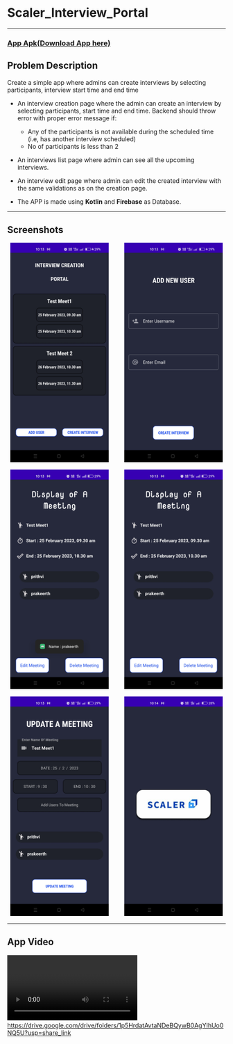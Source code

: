 # Scaler_Interview_Portal
***
### [App Apk(Download App here)](https://drive.google.com/drive/folders/1p5HrdatAvtaNDeBQywB0AgYIhUo0NQ5U?usp=share_link)

## Problem Description
Create a simple app where admins can create interviews by selecting participants, interview start time and end time

* An interview creation page where the admin can create an interview by selecting participants, start time and end time. Backend should throw error with proper error message if: 
  - Any of the participants is not available during the scheduled time (i.e, has another interview scheduled)
  - No of participants is less than 2
* An interviews list page where admin can see all the upcoming interviews.
* An interview edit page where admin can edit the created interview with the same validations as on the creation page.

* The APP is made using **Kotlin** and **Firebase** as Database.


***
## Screenshots
<p align="center">
  <img alt="Light" src="./Screenshots/Screenshot_2023-02-23-22-13-22-89_9580ae5e457e8568ccc78bf79908983c.jpg" width="45%">
&nbsp; &nbsp; &nbsp; &nbsp;
  <img alt="Dark" src="./Screenshots/Screenshot_2023-02-23-22-13-27-92_9580ae5e457e8568ccc78bf79908983c.jpg" width="45%">
</p>
<p align="center">
  <img alt="Light" src="./Screenshots/Screenshot_2023-02-23-22-13-39-33_9580ae5e457e8568ccc78bf79908983c.jpg" width="45%">
&nbsp; &nbsp; &nbsp; &nbsp;
  <img alt="Dark" src="./Screenshots/Screenshot_2023-02-23-22-13-46-05_9580ae5e457e8568ccc78bf79908983c.jpg" width="45%">
</p>
<p align="center">
  <img alt="Light" src="./Screenshots/Screenshot_2023-02-23-22-13-53-62_9580ae5e457e8568ccc78bf79908983c.jpg" width="45%">
&nbsp; &nbsp; &nbsp; &nbsp;
  <img alt="Dark" src="./Screenshots/Screenshot_2023-02-23-22-14-43-20_9580ae5e457e8568ccc78bf79908983c.jpg" width="45%">
</p>

***

## App Video 

![video](https://github.com/janeprakeerth/Scaler_Interview_Portal/blob/master/Screenshots/video.mp4)
https://drive.google.com/drive/folders/1p5HrdatAvtaNDeBQywB0AgYIhUo0NQ5U?usp=share_link
